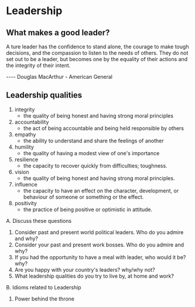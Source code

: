 # Leadership

## What makes a good leader?

A ture leader has the confidence to stand alone, the courage to make tough decisions, and the compassion to listen to the needs of others. They do not set out to be a leader, but becomes one by the equality of their actions and the integrity of their intent.

---- Douglas MacArthur - American General

## Leadership qualities

1. integrity
    - the quality of being honest and having strong moral principles
2. accountability
    - the act of being accountable and being held responsible by others
3. empathy
    - the ability to understand and share the feelings of another
4. humility
    - the quality of having a modest view of one's importance
5. resilience
    - the capacity to recover quickly from difficulties; toughness.
6. vision
    - the quality of being honest and having strong moral principles.
7. influence
    - the capacity to have an effect on the character, development, or behaviour of someone or something or the effect.
8. positivity
    - the practice of being positive or optimistic in attitude.

A. Discuss these questions

1. Consider past and present world political leaders. Who do you admire and why?
2. Consider your past and present work bosses. Who do you admire and why?
3. If you had the opportunity to have a meal with leader, who would it be? why?
4. Are you happy with your country's leaders? why/why not?
5. What leadership qualities do you try to live by, at home and work?

B. Idioms related to Leadership

1. Power behind the throne
